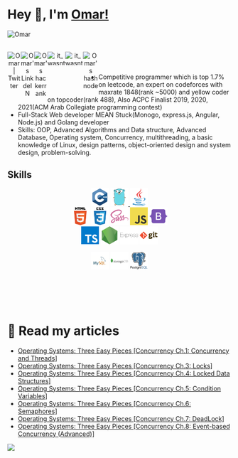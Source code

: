 # Hey 👋, I'm [Omar!](https://www.linkedin.com/in/oaik/) 

<div align="">
  <img src="https://komarev.com/ghpvc/?username=Oaik&label=Profile%20views&color=0e75b6&style=flat" alt="Omar" />
</div>

<br/>

<div align="center">

<a href="https://twitter.com/Oaik1"><img align="left" alt="Omar | Twitter" width="30px" src="https://cdn-icons-png.flaticon.com/512/733/733579.png" draggable="false" /></a>

<a href="https://www.linkedin.com/in/oaik/"><img align="left" alt="Omar's LinkdeIN" width="30px" src="https://cdn-icons-png.flaticon.com/512/174/174857.png" draggable="false" /></a>


<a href="https://www.hackerrank.com/omarashrf15/">
  <img align="left" alt="Omar's hackerrank" width="30px" src="https://assets.brandfolder.com/y9ol94wb/v/331198/view@2x.png?v=1591971279" draggable="false" />
</a>
  
<a href="https://codeforces.com/profile/it_wasnt_me" target="blank">
  <img align="left" src="https://raw.githubusercontent.com/rahuldkjain/github-profile-readme-generator/master/src/images/icons/Social/codeforces.svg" alt="it_wasnt_me" height="30" width="40" />
</a>

<a href="https://www.leetcode.com/it_wasnt_me" target="blank">
  <img align="left" src="https://raw.githubusercontent.com/rahuldkjain/github-profile-readme-generator/master/src/images/icons/Social/leet-code.svg" alt="it_wasnt_me" height="30" width="40" />
  </a>

<a href="https://3omar.hashnode.dev/">
  <img align="left" alt="Omar's hashnode" width="35px" src="https://seeklogo.com/images/H/hashnode-logo-B114767E70-seeklogo.com.png" draggable="false" />
</a>

</div>
<br />
<br />
<ul>
  <li>
Competitive programmer which is top 1.7% on leetcode, an expert on codeforces with maxrate 1848(rank ~5000) and yellow coder on topcoder(rank 488), Also ACPC Finalist 2019, 2020, 2021(ACM Arab Collegiate programming contest) 
  </li>
  <li>
Full-Stack Web developer MEAN Stuck(Monogo, express.js, Angular, Node.js) and Golang developer
  </li>
  <li>
Skills: OOP, Advanced Algorithms and Data structure, Advanced Database, Operating system, Concurrency, multithreading, a basic knowledge of Linux, design patterns, object-oriented design and system design, problem-solving.
  </li>
</ul>

## Skills


<div align="center">
<code><img height="40" src="https://raw.githubusercontent.com/github/explore/80688e429a7d4ef2fca1e82350fe8e3517d3494d/topics/cpp/cpp.png"></code>
<a href="https://golang.org" target="_blank" rel="noreferrer"> <img src="https://raw.githubusercontent.com/devicons/devicon/master/icons/go/go-original.svg" alt="go" width="40" height="40"/> </a>
  <a href="https://www.java.com" target="_blank" rel="noreferrer"> <img src="https://raw.githubusercontent.com/devicons/devicon/master/icons/java/java-original.svg" alt="java" width="40" height="40"/> </a>
</div>

<div align="center">
<code><img height="40" src="https://raw.githubusercontent.com/github/explore/80688e429a7d4ef2fca1e82350fe8e3517d3494d/topics/html/html.png"></code>
<code><img height="40" src="https://raw.githubusercontent.com/github/explore/80688e429a7d4ef2fca1e82350fe8e3517d3494d/topics/css/css.png"></code>
<code><img height="40" src="https://raw.githubusercontent.com/github/explore/80688e429a7d4ef2fca1e82350fe8e3517d3494d/topics/sass/sass.png"></code>
<code><img height="40" src="https://raw.githubusercontent.com/github/explore/80688e429a7d4ef2fca1e82350fe8e3517d3494d/topics/javascript/javascript.png"></code>
<code><img src="https://raw.githubusercontent.com/devicons/devicon/master/icons/bootstrap/bootstrap-plain.svg" alt="bootstrap" width="40" height="40" /></code>
</div>
<div align="center">
<code><img height="40" src="https://raw.githubusercontent.com/github/explore/80688e429a7d4ef2fca1e82350fe8e3517d3494d/topics/typescript/typescript.png"></code>
<code><img height="40" src="https://raw.githubusercontent.com/github/explore/80688e429a7d4ef2fca1e82350fe8e3517d3494d/topics/nodejs/nodejs.png"></code>
<code><img height="40" src="https://raw.githubusercontent.com/github/explore/80688e429a7d4ef2fca1e82350fe8e3517d3494d/topics/express/express.png"></code>
  <code><img height="40" src="https://raw.githubusercontent.com/github/explore/80688e429a7d4ef2fca1e82350fe8e3517d3494d/topics/git/git.png"></code>

<code><img height="40" src="https://raw.githubusercontent.com/github/explore/80688e429a7d4ef2fca1e82350fe8e3517d3494d/topics/mysql/mysql.png"></code>
<code><img height="40" src="https://raw.githubusercontent.com/github/explore/80688e429a7d4ef2fca1e82350fe8e3517d3494d/topics/mongodb/mongodb.png"></code>
  <a href="https://www.postgresql.org" target="_blank" rel="noreferrer"> <img src="https://raw.githubusercontent.com/devicons/devicon/master/icons/postgresql/postgresql-original-wordmark.svg" alt="postgresql" width="40" height="40"/> </a>
</div>



  
  
<br/><br/>

<br/>

# 📖 Read my articles
<!-- BLOG:START -->
- [Operating Systems: Three Easy Pieces [Concurrency Ch.1: Concurrency and Threads]](https://3omar.hashnode.dev/operating-systems-three-easy-pieces-concurrency-ch1-concurrency-and-threads)
- [Operating Systems: Three Easy Pieces [Concurrency Ch.3: Locks]](https://3omar.hashnode.dev/operating-systems-three-easy-pieces-concurrency-ch3-locks) 
- [Operating Systems: Three Easy Pieces [Concurrency Ch.4: Locked Data Structures]](https://3omar.hashnode.dev/operating-systems-three-easy-pieces-concurrency-ch4-locked-data-structures) 
- [Operating Systems: Three Easy Pieces [Concurrency Ch.5: Condition Variables]](https://3omar.hashnode.dev/operating-systems-three-easy-pieces-concurrency-ch5-condition-variables) 
- [Operating Systems: Three Easy Pieces [Concurrency Ch.6: Semaphores]
](https://3omar.hashnode.dev/operating-systems-three-easy-pieces-concurrency-ch6-semaphores) 
- [Operating Systems: Three Easy Pieces [Concurrency Ch.7: DeadLock]
](https://3omar.hashnode.dev/operating-systems-three-easy-pieces-concurrency-ch7-deadlock) 
- [Operating Systems: Three Easy Pieces [Concurrency Ch.8: Event-based Concurrency (Advanced)]
](https://3omar.hashnode.dev/operating-systems-three-easy-pieces-concurrency-ch8-event-based-concurrency-advanced) 

<p>
  <img align="left" src="https://github-readme-stats.vercel.app/api?username=Oaik&show_icons=true&theme=radical"/>
</p>
<br/>
